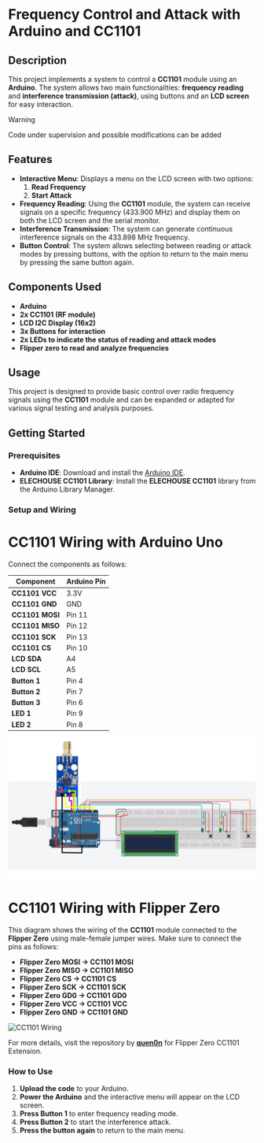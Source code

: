 # Frequency Control and Attack with Arduino and CC1101

## Description
This project implements a system to control a **CC1101** module using an **Arduino**. The system allows two main functionalities: **frequency reading** and **interference transmission (attack)**, using buttons and an **LCD screen** for easy interaction.

>[!WARNING] 
>Code under supervision and possible modifications can be added

## Features
- **Interactive Menu**: Displays a menu on the LCD screen with two options:
  1. **Read Frequency**
  2. **Start Attack**
- **Frequency Reading**: Using the **CC1101** module, the system can receive signals on a specific frequency (433.900 MHz) and display them on both the LCD screen and the serial monitor.
- **Interference Transmission**: The system can generate continuous interference signals on the 433.898 MHz frequency.
- **Button Control**: The system allows selecting between reading or attack modes by pressing buttons, with the option to return to the main menu by pressing the same button again.

## Components Used
- **Arduino**
- **2x CC1101 (RF module)**
- **LCD I2C Display (16x2)**
- **3x Buttons for interaction**
- **2x LEDs to indicate the status of reading and attack modes**
- **Flipper zero to read and analyze frequencies**

## Usage
This project is designed to provide basic control over radio frequency signals using the **CC1101** module and can be expanded or adapted for various signal testing and analysis purposes.

## Getting Started
### Prerequisites
- **Arduino IDE**: Download and install the [Arduino IDE](https://www.arduino.cc/en/software).
- **ELECHOUSE CC1101 Library**: Install the **ELECHOUSE CC1101** library from the Arduino Library Manager.

### Setup and Wiring

# CC1101 Wiring with Arduino Uno

Connect the components as follows:

| **Component**  | **Arduino Pin** |
| -------------- | --------------- |
| **CC1101 VCC** | 3.3V            |
| **CC1101 GND** | GND             |
| **CC1101 MOSI**| Pin 11          |
| **CC1101 MISO**| Pin 12          |
| **CC1101 SCK** | Pin 13          |
| **CC1101 CS**  | Pin 10          |
| **LCD SDA**    | A4              |
| **LCD SCL**    | A5              |
| **Button 1**   | Pin 4           |
| **Button 2**   | Pin 7           |
| **Button 3**   | Pin 6           |
| **LED 1**      | Pin 9           |
| **LED 2**      | Pin 8           |

![CC1101 Arduino Wiring Diagram](./images/arduino_schema.jpeg)

# CC1101 Wiring with Flipper Zero

This diagram shows the wiring of the **CC1101** module connected to the **Flipper Zero** using male-female jumper wires. Make sure to connect the pins as follows:

- **Flipper Zero MOSI → CC1101 MOSI**
- **Flipper Zero MISO → CC1101 MISO**
- **Flipper Zero CS → CC1101 CS**
- **Flipper Zero SCK → CC1101 SCK**
- **Flipper Zero GD0 → CC1101 GD0**
- **Flipper Zero VCC → CC1101 VCC**
- **Flipper Zero GND → CC1101 GND**

![CC1101 Wiring](https://user-images.githubusercontent.com/10090793/216795803-31a787c6-a19b-4368-8fcb-68438207683b.png)

For more details, visit the repository by [**quen0n**](https://github.com/quen0n/flipperzero-ext-cc1101) for Flipper Zero CC1101 Extension.

### How to Use
1. **Upload the code** to your Arduino.
2. **Power the Arduino** and the interactive menu will appear on the LCD screen.
3. **Press Button 1** to enter frequency reading mode.
4. **Press Button 2** to start the interference attack.
5. **Press the button again** to return to the main menu.


